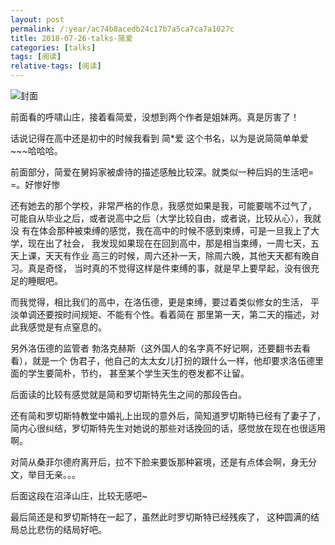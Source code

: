 ```yaml
---
layout: post
permalink: /:year/ac74b8acedb24c17b7a5ca7ca7a1027c
title: 2018-07-26-talks-简爱
categories: [talks]
tags: [阅读]
relative-tags: [阅读]
---
```


![封面](https://gitee.com/linxingyang/at-2020-10-02-image/raw/master/image/T-talks/image/2018/books/je2.jpg)


前面看的呼啸山庄，接着看简爱，没想到两个作者是姐妹两。真是厉害了！

话说记得在高中还是初中的时候我看到 简*爱 这个书名，以为是说简简单单爱~~~哈哈哈。


前面部分，简爱在舅妈家被虐待的描述感触比较深。就类似一种后妈的生活吧= =。好惨好惨

还有她去的那个学校，非常严格的作息，我感觉如果是我，可能要喘不过气了，
可能自从毕业之后，或者说高中之后（大学比较自由，或者说，比较从心），我就没
有在体会那种被束缚的感觉，我在高中的时候不感到束缚，可是一旦我上了大学，现在出了社会，
我发现如果现在在回到高中，那是相当束缚，一周七天，五天上课，天天有作业
高三的时候，周六还补一天，除周六晚，其他天天都有晚自习。真是奇怪，
当时真的不觉得这样是件束缚的事，就是早上要早起，没有很充足的睡眠吧。


而我觉得，相比我们的高中，在洛伍德，更是束缚，要过着类似修女的生活，
平淡单调还要按时间规矩、不能有个性。看着简在
那里第一天，第二天的描述，对此我感觉是有点窒息的。


另外洛伍德的监管者 勃洛克赫斯（这外国人的名字真不好记啊，还要翻书去看看），就是一个
伪君子，他自己的太太女儿打扮的跟什么一样，他却要求洛伍德里面的学生要简朴，节约，
甚至某个学生天生的卷发都不让留。


后面读的比较有感觉就是简和罗切斯特先生之间的那段告白。

还有简和罗切斯特教堂中婚礼上出现的意外后，简知道罗切斯特已经有了妻子了，
简内心很纠结，罗切斯特先生对她说的那些对话挽回的话，感觉放在现在也很适用啊。


对简从桑菲尔德府离开后，拉不下脸来要饭那种窘境，还是有点体会啊，身无分文，举目无亲。。。

后面这段在沼泽山庄，比较无感吧~

最后简还是和罗切斯特在一起了，虽然此时罗切斯特已经残疾了，
这种圆满的结局总比悲伤的结局好吧。






